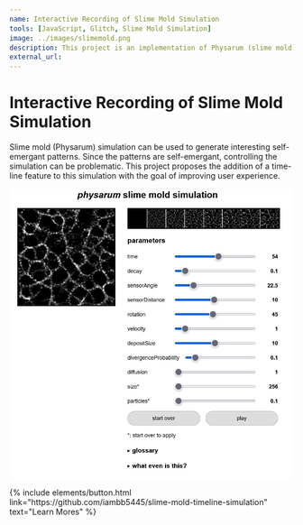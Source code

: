 ```yaml
---
name: Interactive Recording of Slime Mold Simulation
tools: [JavaScript, Glitch, Slime Mold Simulation]
image: ../images/slimemold.png
description: This project is an implementation of Physarum (slime mold) simulation which aims to improve the user experience by providing a timeline feature.
external_url:
---
```


# Interactive Recording of Slime Mold Simulation

Slime mold (Physarum) simulation can be used to generate interesting self-emergant patterns. Since the patterns are self-emergant, controlling the simulation can be problematic. This project proposes the addition of a time-line feature to this simulation with the goal of improving user experience.

<img src="../images/slimemold.png" alt="preview" width="500"/>

<p class="text-center">
{% include elements/button.html link="https://github.com/iambb5445/slime-mold-timeline-simulation" text="Learn Mores" %}
</p>
